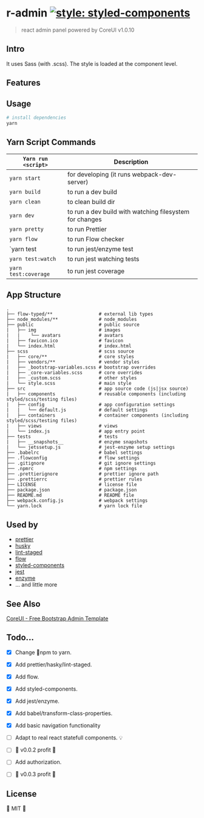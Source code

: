 <!-- prettier-ignore -->
# r-admin [![style: styled-components](https://img.shields.io/badge/style-%F0%9F%92%85%20styled--components-orange.svg?colorB=daa357&colorA=db748e)](https://github.com/styled-components/styled-components)
> react admin panel powered by CoreUI v1.0.10 

## Intro 

It uses Sass (with .scss). The style is loaded at the component level.

## Features

## Usage
```sh
# install dependencies
yarn
```

## Yarn Script Commands

| `Yarn run <script>`  | Description                                             |
| -------------------- | ------------------------------------------------------- |
| `yarn start`         | for developing (it runs webpack-dev-server)             |
| `yarn build`         | to run a dev build                                      |
| `yarn clean`         | to clean build dir                                      |
| `yarn dev`           | to run a dev build with watching filesystem for changes |
| `yarn pretty`        | to run Prettier                                         |
| `yarn flow`          | to run Flow checker                                     |
| `yarn test           | to run jest/enzyme test                                 |
| `yarn test:watch`    | to run jest watching tests                              |
| `yarn test:coverage` | to run jest coverage                                    |

## App Structure

```
.
├── flow-typed/**                 # external lib types             
├── node_modules/**               # node_modules
├── public                        # public source
|   ├── img                       # images
|   |    └── avatars              # avatars
|   ├── favicon.ico               # favicon
|   └── index.html                # index.html
├── scss                          # scss source
|   ├── core/**                   # core styles
|   ├── vendors/**                # vendor styles
|   ├── _bootstrap-variables.scss # bootstrap overrides
|   ├── _core-variables.scss      # core overrides
|   ├── _custom.scss              # other styles
|   └── style.scss                # main style
├── src                           # app source code (js|jsx source)
|   ├── components                # reusable components (including styled/scss/testing files)
|   ├── config                    # app configuration settings
|   |   └── default.js            # default settings
|   ├── containers                # container components (including styled/scss/testing files)
|   ├── views                     # views
|   └── index.js                  # app entry point
├── tests                         # tests
|   ├── __snapshots__             # enzyme snapshots
|   └── jetssetup.js              # jest-enzyme setup settings
├── .babelrc                      # babel settings
├── .flowconfig                   # flow settings
├── .gitignore                    # git ignore settings
├── .npmrc                        # npm settings
├── .prettierignore               # prettier ignore path
├── .prettierrc                   # prettier rules
├── LICENSE                       # license file
├── package.json                  # package.json
├── README.md                     # README file
├── webpack.config.js             # webpack settings
└── yarn.lock                     # yarn lock file
```

## Used by

* [prettier](https://github.com/prettier/prettier)
* [husky](https://github.com/typicode/husky)
* [lint-staged](https://github.com/okonet/lint-staged)
* [flow](https://flow.org)
* [styled-components](https://github.com/styled-components/styled-components)
* [jest](https://facebook.github.io/jest/)
* [enzyme](https://github.com/airbnb/enzyme)
* ... and little more

## See Also
[CoreUI - Free Bootstrap Admin Template](https://github.com/mrholek/CoreUI-React)

## Todo...

* [x] Change 💩npm to yarn.
* [x] Add prettier/hasky/lint-staged.
* [x] Add flow.
* [x] Add styled-components.
* [x] Add jest/enzyme.
* [x] Add babel/transform-class-properties. 
* [x] Add basic navigation functionality 
* [ ] Adapt to real react statefull components. 💡 
* [ ] 🏁 v0.0.2 profit 🏁
* [ ] Add authorization.
* [ ] 🏁 v0.0.3 profit 🏁


## License

:cactus: MIT :cactus:
